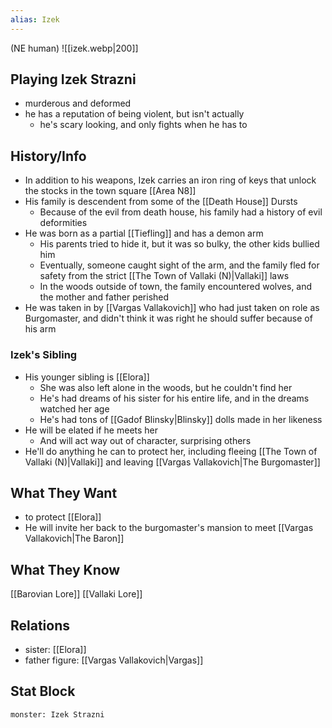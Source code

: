 ```yaml
---
alias: Izek
---
```

(NE human)
![[izek.webp|200]]
## Playing Izek Strazni
- murderous and deformed
- he has a reputation of being violent, but isn't actually
	- he's scary looking, and only fights when he has to

## History/Info
- In addition to his weapons, Izek carries an iron ring of keys that unlock the stocks in the town square [[Area N8]]
- His family is descendent from some of the [[Death House]] Dursts
	- Because of the evil from death house, his family had a history of evil deformities
- He was born as a partial [[Tiefling]] and has a demon arm
	- His parents tried to hide it, but it was so bulky, the other kids bullied him
	- Eventually, someone caught sight of the arm, and the family fled for safety from the strict [[The Town of Vallaki (N)|Vallaki]] laws
	- In the woods outside of town, the family encountered wolves, and the mother and father perished
- He was taken in by [[Vargas Vallakovich]] who had just taken on role as Burgomaster, and didn't think it was right he should suffer because of his arm

### Izek's Sibling
- His younger sibling is [[Elora]]
	- She was also left alone in the woods, but he couldn't find her
	- He's had dreams of his sister for his entire life, and in the dreams watched her age
	- He's had tons of [[Gadof Blinsky|Blinsky]] dolls made in her likeness
- He will be elated if he meets her
	- And will act way out of character, surprising others
- He'll do anything he can to protect her, including fleeing [[The Town of Vallaki (N)|Vallaki]] and leaving [[Vargas Vallakovich|The Burgomaster]]

## What They Want
- to protect [[Elora]]
- He will invite her back to the burgomaster's mansion to meet [[Vargas Vallakovich|The Baron]]

## What They Know
[[Barovian Lore]]
[[Vallaki Lore]]

## Relations
- sister: [[Elora]]
- father figure: [[Vargas Vallakovich|Vargas]]

## Stat Block

```statblock
monster: Izek Strazni
```

```dataviewjs
```
